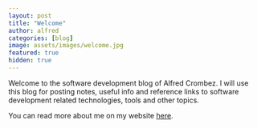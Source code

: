 ```yaml
---
layout: post
title: "Welcome"
author: alfred
categories: [blog]
image: assets/images/welcome.jpg
featured: true
hidden: true
---
```


Welcome to the software development blog of Alfred Crombez.
I will use this blog for posting notes, useful info and reference links to software development related technologies, tools and other topics.

You can read more about me on my website [here](https://www.goalfred.com/#/about/me).
